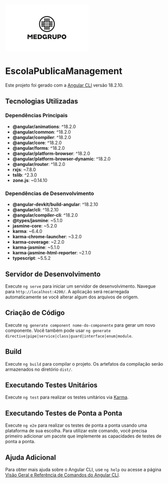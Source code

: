 # ![Logo do Projeto](src/assets/logo.jpg) 
# EscolaPublicaManagement

Este projeto foi gerado com a [Angular CLI](https://github.com/angular/angular-cli) versão 18.2.10.

## Tecnologias Utilizadas

### Dependências Principais
- **@angular/animations**: ^18.2.0
- **@angular/common**: ^18.2.0
- **@angular/compiler**: ^18.2.0
- **@angular/core**: ^18.2.0
- **@angular/forms**: ^18.2.0
- **@angular/platform-browser**: ^18.2.0
- **@angular/platform-browser-dynamic**: ^18.2.0
- **@angular/router**: ^18.2.0
- **rxjs**: ~7.8.0
- **tslib**: ^2.3.0
- **zone.js**: ~0.14.10

### Dependências de Desenvolvimento
- **@angular-devkit/build-angular**: ^18.2.10
- **@angular/cli**: ^18.2.10
- **@angular/compiler-cli**: ^18.2.0
- **@types/jasmine**: ~5.1.0
- **jasmine-core**: ~5.2.0
- **karma**: ~6.4.0
- **karma-chrome-launcher**: ~3.2.0
- **karma-coverage**: ~2.2.0
- **karma-jasmine**: ~5.1.0
- **karma-jasmine-html-reporter**: ~2.1.0
- **typescript**: ~5.5.2

## Servidor de Desenvolvimento

Execute `ng serve` para iniciar um servidor de desenvolvimento. Navegue para `http://localhost:4200/`. A aplicação será recarregada automaticamente se você alterar algum dos arquivos de origem.

## Criação de Código

Execute `ng generate component nome-do-componente` para gerar um novo componente. Você também pode usar `ng generate directive|pipe|service|class|guard|interface|enum|module`.

## Build

Execute `ng build` para compilar o projeto. Os artefatos da compilação serão armazenados no diretório `dist/`.

## Executando Testes Unitários

Execute `ng test` para realizar os testes unitários via [Karma](https://karma-runner.github.io).

## Executando Testes de Ponta a Ponta

Execute `ng e2e` para realizar os testes de ponta a ponta usando uma plataforma de sua escolha. Para utilizar este comando, você precisa primeiro adicionar um pacote que implemente as capacidades de testes de ponta a ponta.

## Ajuda Adicional

Para obter mais ajuda sobre o Angular CLI, use `ng help` ou acesse a página [Visão Geral e Referência de Comandos do Angular CLI](https://angular.dev/tools/cli).


[def]: src/assets/logo.jpg